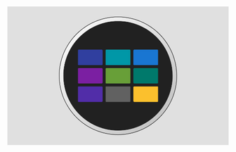 <div style="text-align:center"><img src ="https://github.com/lucaseverett/toolbardial.com/blob/master/screenshot.png" /></div>
